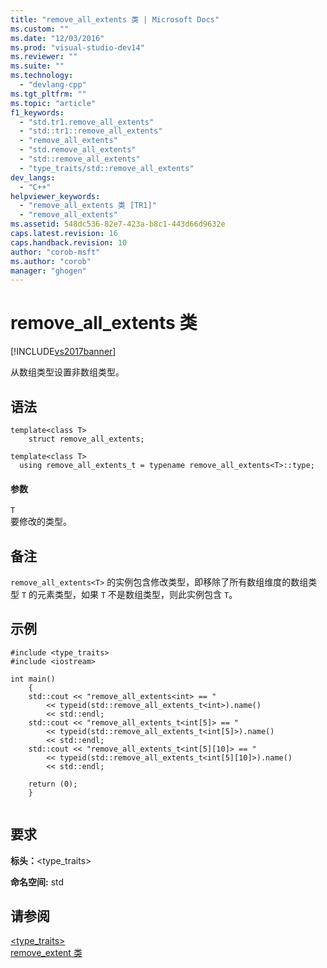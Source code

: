 ```yaml
---
title: "remove_all_extents 类 | Microsoft Docs"
ms.custom: ""
ms.date: "12/03/2016"
ms.prod: "visual-studio-dev14"
ms.reviewer: ""
ms.suite: ""
ms.technology: 
  - "devlang-cpp"
ms.tgt_pltfrm: ""
ms.topic: "article"
f1_keywords: 
  - "std.tr1.remove_all_extents"
  - "std::tr1::remove_all_extents"
  - "remove_all_extents"
  - "std.remove_all_extents"
  - "std::remove_all_extents"
  - "type_traits/std::remove_all_extents"
dev_langs: 
  - "C++"
helpviewer_keywords: 
  - "remove_all_extents 类 [TR1]"
  - "remove_all_extents"
ms.assetid: 548dc536-82e7-423a-b8c1-443d66d9632e
caps.latest.revision: 16
caps.handback.revision: 10
author: "corob-msft"
ms.author: "corob"
manager: "ghogen"
---
```

# remove_all_extents 类
[!INCLUDE[vs2017banner](../assembler/inline/includes/vs2017banner.md)]

从数组类型设置非数组类型。  
  
## 语法  
  
```  
template<class T>  
    struct remove_all_extents;  
  
template<class T>  
  using remove_all_extents_t = typename remove_all_extents<T>::type;  
```  
  
#### 参数  
 `T`  
 要修改的类型。  
  
## 备注  
 `remove_all_extents<T>` 的实例包含修改类型，即移除了所有数组维度的数组类型 `T` 的元素类型，如果 `T` 不是数组类型，则此实例包含 `T`。  
  
## 示例  
  
```  
#include <type_traits>   
#include <iostream>   
  
int main()   
    {   
    std::cout << "remove_all_extents<int> == "   
        << typeid(std::remove_all_extents_t<int>).name()   
        << std::endl;   
    std::cout << "remove_all_extents_t<int[5]> == "   
        << typeid(std::remove_all_extents_t<int[5]>).name()   
        << std::endl;   
    std::cout << "remove_all_extents_t<int[5][10]> == "   
        << typeid(std::remove_all_extents_t<int[5][10]>).name()   
        << std::endl;   
  
    return (0);   
    }  
  
```  
  
## 要求  
 **标头：**\<type\_traits\>  
  
 **命名空间:** std  
  
## 请参阅  
 [\<type\_traits\>](../standard-library/type-traits.md)   
 [remove\_extent 类](../standard-library/remove-extent-class.md)